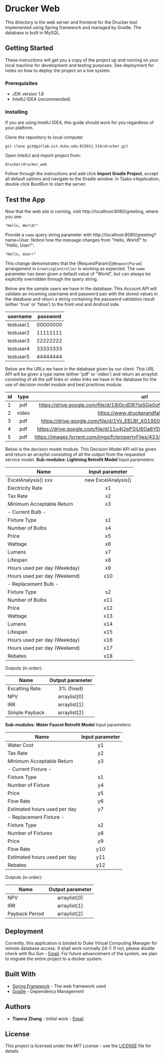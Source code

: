 # Drucker Web

This directory is the web server and frontend for the Drucker tool implemented using Spring framework and managed by Gradle. The database is built in MySQL.

## Getting Started

These instructions will get you a copy of the project up and running on your local machine for development and testing purposes. See deployment for notes on how to deploy the project on a live system.

### Prerequisites

- JDK version 1.8
- IntelliJ IDEA (recommended)


### Installing

If you are using IntelliJ IDEA, this guide should work for you regardless of your platform.

Clone the repository to local computer

```
git clone git@gitlab.oit.duke.edu:ECE651_S19/drucker.git
```

Open IntelliJ and import project from:

```
drucker/drucker_web
```

Follow through the instructions and add click **Import Gradle Project**, accept all default options and navigate to the Gradle window. In Tasks->Application, double click BootRun to start the server.

## Test the App

Now that the web site is running, visit http://localhost:8080/greeting, where you see:

```
"Hello, World!"
```

Provide a `name` query string parameter with http://localhost:8080/greeting?name=User. Notice how the message changes from "Hello, World!" to "Hello, User!":

```
"Hello, User!"
```

This change demonstrates that the {RequestParam}[`@RequestParam`] arrangement in `GreetingController` is working as expected. The `name` parameter has been given a default value of "World", but can always be explicitly overridden through the query string.

Below are the sample users we have in the database. This Account API will validate an incoming username and password pair with the stored values in the database and return a string containing the password validation result (either 'true' or 'false') to the front end and Android side.

 | username   |      password      |
|----------|:-------------:|
| testuser1 |  00000000 |
| testuser2 |  11111111 |
| testuser3 |  22222222 |
| testuser4 |  33333333 |
| testuser5 |  44444444 |

Below are the URLs we have in the database given by our client. This URL API will be given a type name (either 'pdf' or 'video') and return an arraylist consisting of all the pdf links or video links we have in the database for the use of decision model module and best practices module.

| id   |      type      |      url      |
|----------|:-------------:|:-------------:|
| 1 |  pdf |  https://drive.google.com/file/d/18iGcdDR7IpSGe0ofKiPk_xgYuBvVY5ZZ/view?usp=sharing |
| 2 |  video |  https://www.druckerandfalk.com/gallery    |
| 3 |  pdf |  https://drive.google.com/file/d/1Vii_EELBf_XG19S0RKlF1rqkzjTwSqSZ/view?usp=sharing |
| 4 |  pdf |  https://drive.google.com/file/d/11o4j2eP2jU6Oa6YDSBS8tJVn4ELuAn4A/view?usp=sharing |
| 5 |  pdf |  https://images.forrent.com/imgs/fr/propertyFiles/433/912/999/05_11710588780449818.pdf |

Below is the decision model module. This Decision Model API will be given and return an arraylist consisting of all the output from the requested service model.
**Sub-modules: Lightning Retrofit Model**
Input parameters:

| Name   |      Input parameter      | 
|----------|:-------------:|
|ExcelAnalysis() xxx|new ExcelAnalysis()|
|Electricity Rate|x1|
|Tax Rate|x2|
|Minimum Acceptable Return|x3|
|\- Current Bulb \-|
|Fixture Type|s1|
|Number of Bulbs|x4|
|Price|x5|
|Wattage|x6|
|Lumens|x7|
|Lifespan|x8|
|Hours used per day (Weekday)|x9|
|Hours used per day (Weekend)|x10|
|\- Replacement Bulb \-|
|Fixture Type|s2|
|Number of Bulbs|x11|
|Price|x12|
|Wattage|x13|
|Lumens|x14|
|Lifespan|x15|
|Hours used per day (Weekday)|x16|
|Hours used per day (Weekend)|x17|
|Rebates|x18|

Outputs (in order):

| Name   |      Output parameter      | 
|----------|:-------------:|
|Escalting Rate: |3% (fixed)|
|NPV|arraylist[0]|
|IRR|arraylist[1]|
|Simple Payback|arraylist[2]|

**Sub-modules: Water Faucet Retrofit Model**
Input parameters:

| Name   |      Input parameter      | 
|----------|:-------------:|
|Water Cost|y1|
|Tax Rate|y2|
|Minimum Acceptable Return|y3|
|\- Current Fixture \-|
|Fixture Type|s1|
|Number of Fixture|y4|
|Price|y5|
|Flow Rate|y6|
|Estimated hours used per day|y7|
|\- Replacement Fixture \-|
|Fixture Type|s2|
|Number of Fixtures|y8|
|Price|y9|
|Flow Rate|y10|
|Estimated hours used per day|y11|
|Rebates|y12|

Outputs (in order):

| Name   |      Output parameter      | 
|----------|:-------------:|
|NPV|arraylist[0]|
|IRR|arraylist[1]|
|Payback Period|arraylist[2]|


## Deployment

Currently, this application is binded to Duke Virtual Computing Manager for remote database access. It shall work normally 24-7. If not, please double check with Rui Sun - [Email](mailto:rui.sun585@duke.edu). 
For future advancement of the system, we plan to migrate the entire project to a docker system.

## Built With

* [Spring Framework](https://spring.io) - The web framework used
* [Gradle](https://gradle.org) - Dependency Management

## Authors

* **Tianrui Zhang** - *Initial work* - [Email](mailto:tianrui.zhang@duke.edu)

## License

This project is licensed under the MIT License - see the [LICENSE](LICENSE) file for details
